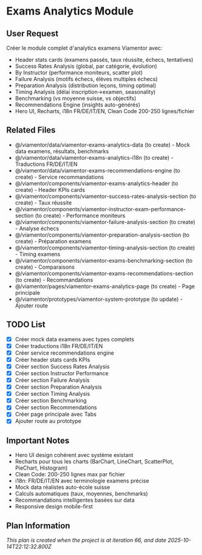 # Exams Analytics Module

## User Request
Créer le module complet d'analytics examens Viamentor avec:
- Header stats cards (examens passés, taux réussite, échecs, tentatives)
- Success Rates Analysis (global, par catégorie, évolution)
- By Instructor (performance moniteurs, scatter plot)
- Failure Analysis (motifs échecs, élèves multiples échecs)
- Preparation Analysis (distribution leçons, timing optimal)
- Timing Analysis (délai inscription→examen, seasonality)
- Benchmarking (vs moyenne suisse, vs objectifs)
- Recommendations Engine (insights auto-générés)
- Hero UI, Recharts, i18n FR/DE/IT/EN, Clean Code 200-250 lignes/fichier

## Related Files
- @/viamentor/data/viamentor-exams-analytics-data (to create) - Mock data examens, résultats, benchmarks
- @/viamentor/data/viamentor-exams-analytics-i18n (to create) - Traductions FR/DE/IT/EN
- @/viamentor/data/viamentor-exams-recommendations-engine (to create) - Service recommandations
- @/viamentor/components/viamentor-exams-analytics-header (to create) - Header KPIs cards
- @/viamentor/components/viamentor-success-rates-analysis-section (to create) - Taux réussite
- @/viamentor/components/viamentor-instructor-exam-performance-section (to create) - Performance moniteurs
- @/viamentor/components/viamentor-failure-analysis-section (to create) - Analyse échecs
- @/viamentor/components/viamentor-preparation-analysis-section (to create) - Préparation examens
- @/viamentor/components/viamentor-timing-analysis-section (to create) - Timing examens
- @/viamentor/components/viamentor-exams-benchmarking-section (to create) - Comparaisons
- @/viamentor/components/viamentor-exams-recommendations-section (to create) - Recommandations
- @/viamentor/pages/viamentor-exams-analytics-page (to create) - Page principale
- @/viamentor/prototypes/viamentor-system-prototype (to update) - Ajouter route

## TODO List
- [x] Créer mock data examens avec types complets
- [x] Créer traductions i18n FR/DE/IT/EN
- [x] Créer service recommendations engine
- [x] Créer header stats cards KPIs
- [x] Créer section Success Rates Analysis
- [x] Créer section Instructor Performance
- [x] Créer section Failure Analysis
- [x] Créer section Preparation Analysis
- [x] Créer section Timing Analysis
- [x] Créer section Benchmarking
- [x] Créer section Recommendations
- [x] Créer page principale avec Tabs
- [x] Ajouter route au prototype

## Important Notes
- Hero UI design cohérent avec système existant
- Recharts pour tous les charts (BarChart, LineChart, ScatterPlot, PieChart, Histogram)
- Clean Code: 200-250 lignes max par fichier
- i18n: FR/DE/IT/EN avec terminologie examens précise
- Mock data réalistes auto-école suisse
- Calculs automatiques (taux, moyennes, benchmarks)
- Recommandations intelligentes basées sur data
- Responsive design mobile-first

  
## Plan Information
*This plan is created when the project is at iteration 66, and date 2025-10-14T22:12:32.800Z*
